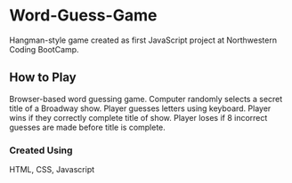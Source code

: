 # Word-Guess-Game
Hangman-style game created as first JavaScript project at Northwestern Coding BootCamp.

## How to Play
Browser-based word guessing game. Computer randomly selects a secret title of a Broadway show. Player guesses letters using keyboard. Player wins if they correctly complete title of show. Player loses if 8 incorrect guesses are made before title is complete.

### Created Using
HTML,
CSS,
Javascript
